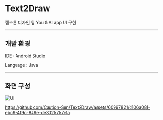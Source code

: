 # Text2Draw
캡스톤 디자인 팀 You &amp; AI app UI 구현

***

## 개발 환경
IDE : Android Studio

Language : Java

***

## 화면 구성

![UI](https://github.com/Caution-Sun/Text2Draw/assets/60997821/bdc345c4-dea8-40aa-bb47-3e5ee0ded652)



https://github.com/Caution-Sun/Text2Draw/assets/60997821/d106a081-ebc9-4f9c-849e-de3025757e1a

